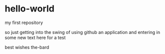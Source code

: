 # hello-world
my first repository

so just getting into the swing of using github an application and
entering in some new text here for a test

best wishes
the-bard
